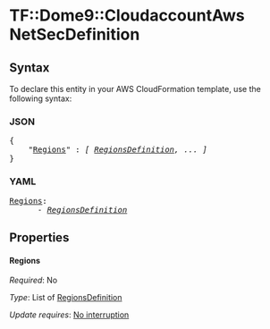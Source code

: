 # TF::Dome9::CloudaccountAws NetSecDefinition

## Syntax

To declare this entity in your AWS CloudFormation template, use the following syntax:

### JSON

<pre>
{
    "<a href="#regions" title="Regions">Regions</a>" : <i>[ <a href="regionsdefinition.md">RegionsDefinition</a>, ... ]</i>
}
</pre>

### YAML

<pre>
<a href="#regions" title="Regions">Regions</a>: <i>
      - <a href="regionsdefinition.md">RegionsDefinition</a></i>
</pre>

## Properties

#### Regions

_Required_: No

_Type_: List of <a href="regionsdefinition.md">RegionsDefinition</a>

_Update requires_: [No interruption](https://docs.aws.amazon.com/AWSCloudFormation/latest/UserGuide/using-cfn-updating-stacks-update-behaviors.html#update-no-interrupt)

